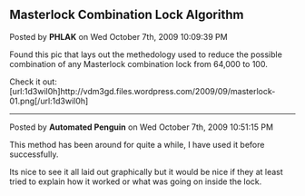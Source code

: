 ## Masterlock Combination Lock Algorithm
Posted by **PHLAK** on Wed October 7th, 2009 10:09:39 PM

Found this pic that lays out the methedology used to reduce the possible combination of any Masterlock combination lock from 64,000 to 100.

Check it out: [url:1d3wil0h]http&#58;//vdm3gd&#46;files&#46;wordpress&#46;com/2009/09/masterlock-01&#46;png[/url:1d3wil0h]

--------------------------------------------------------------------------------

Posted by **Automated Penguin** on Wed October 7th, 2009 10:51:15 PM

This method has been around for quite a while, I have used it before successfully.

Its nice to see it all laid out graphically but it would be nice if they at least tried to explain how it worked or what was going on inside the lock.
